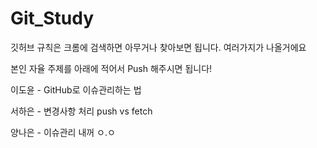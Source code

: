 # Git_Study

깃허브 규칙은 크롬에 검색하면 아무거나 찾아보면 됩니다. 여러가지가 나올거에요

본인 자율 주제를 아래에 적어서 Push 해주시면 됩니다!

이도윤 - GitHub로 이슈관리하는 법

서하은 - 변경사항 처리 push vs fetch

양나은 - 이슈관리 내꺼 ㅇ.ㅇ
